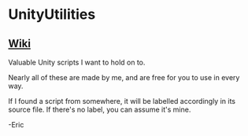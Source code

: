 UnityUtilities
==============

[Wiki](https://github.com/efruchter/UnityUtilities/wiki)
------
Valuable Unity scripts I want to hold on to.

Nearly all of these are made by me, and are free for you to use in every way.

If I found a script from somewhere, it will be labelled accordingly in its source file. If there's no label, you can assume it's mine.

-Eric
